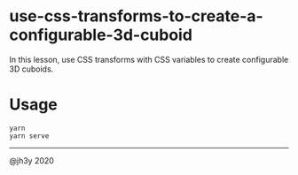 # use-css-transforms-to-create-a-configurable-3d-cuboid

In this lesson, use CSS transforms with CSS variables to create configurable 3D cuboids.

# Usage

```
yarn
yarn serve
```

-----

@jh3y 2020